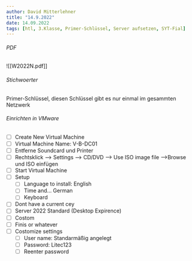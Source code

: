 ```yaml
---
author: David Mitterlehner
title: "14.9.2022"
date: 14.09.2022
tags: [htl, 3.Klasse, Primer-Schlüssel, Server aufsetzen, SYT-Fial]
---
```

###### PDF
![[W2022N.pdf]]
###### Stichwoerter
Primer-Schlüssel, diesen Schlüssel gibt es nur einmal im gesammten Netzwerk

###### Einrichten in VMware
- [ ] Create New Virtual Machine
- [ ] Virtual Machine Name: V-B-DC01
- [ ] Entferne Soundcard und Printer
- [ ] Rechtsklick --> Settings --> CD/DVD --> Use ISO image file -->Browse und ISO einfügen
- [ ] Start Virtual Machine
- [ ] Setup
	- [ ] Language to install: English
	- [ ] Time and... German
	- [ ] Keyboard
- [ ] Dont have a current cey
- [ ] Server 2022 Standard (Desktop Expirence)
- [ ] Costom
- [ ] Finis or whatever
- [ ] Costomize settings
	- [ ] User name: Standarmäßig angelegt
	- [ ] Password: Litec123
	- [ ] Reenter password